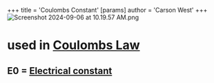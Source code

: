 +++
 title = 'Coulombs Constant'
[params]
	author = 'Carson West'
+++
![Screenshot 2024-09-06 at 10.19.57 AM.png](./../screenshot-2024-09-06-at-10.19.57-am.png/)
# used in [Coulombs Law](./../coulombs-law/)

## E0 = [Electrical constant](./../electrical-constant/)
